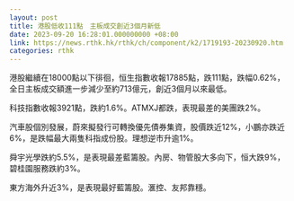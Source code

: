 ```yaml
---
layout: post
title: 港股低收111點　主板成交創近3個月新低
date: 2023-09-20 16:28:01.000000000 +08:00
link: https://news.rthk.hk/rthk/ch/component/k2/1719193-20230920.htm
categories: rthk
---
```


港股繼續在18000點以下徘徊，恒生指數收報17885點，跌111點，跌幅0.62%，全日主板成交額進一步減少至約713億元，創近3個月以來最低。

科技指數收報3921點，跌約1.6%。ATMXJ都跌，表現最差的美團跌2%。

汽車股個別發展，蔚來擬發行可轉換優先債券集資，股價跌近12%，小鵬亦跌近6%，是跌幅最大兩隻科指成份股。理想逆市升逾1%。

舜宇光學跌約5.5%，是表現最差藍籌股。內房、物管股大多向下，恒大跌9%，碧桂園服務跌約3%。

東方海外升近3%，是表現最好藍籌股。滙控、友邦靠穩。
